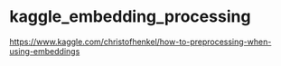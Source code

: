 # kaggle_embedding_processing
https://www.kaggle.com/christofhenkel/how-to-preprocessing-when-using-embeddings
